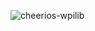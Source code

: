 ![cheerios-wpilib](https://github.com/frc4533-lincoln/wpilib-novsc/assets/132951735/aad7e542-a570-4386-a896-088189fd797d)

